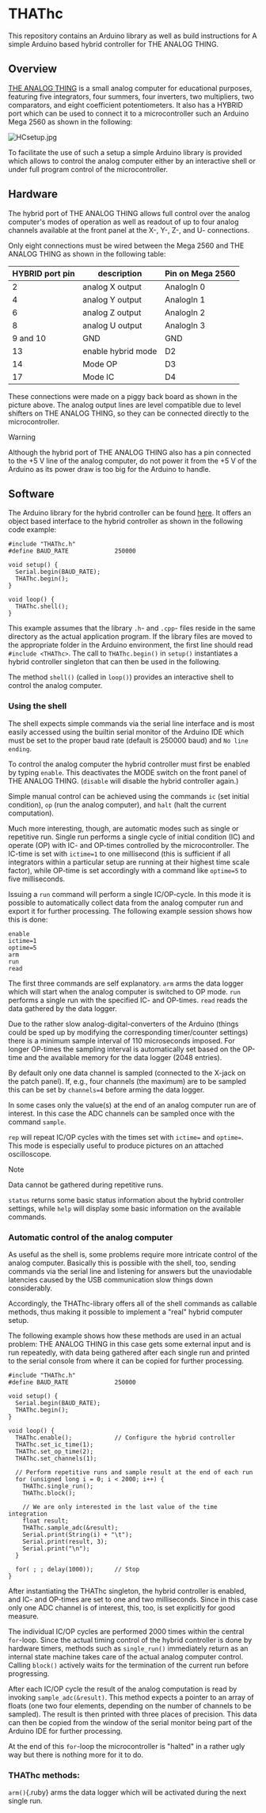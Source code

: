 # THAThc
This repository contains an Arduino library as well as build instructions for
A simple Arduino based hybrid controller for THE ANALOG THING.

## Overview
[THE ANALOG THING](https://github.com/anabrid/THAThc) is a small analog 
computer for educational purposes, featuring five integrators, four summers,
four inverters, two multipliers, two comparators, and eight coefficient
potentiometers. It also has a HYBRID port which can be used to connect it 
to a microcontroller such an Arduino Mega 2560 as shown in the following:

![HCsetup.jpg](HCsetup.jpg)

To facilitate the use of such a setup a simple Arduino library is provided
which allows to control the analog computer either by an interactive shell 
or under full program control of the microcontroller.

## Hardware
The hybrid port of THE ANALOG THING allows full control over the analog
computer's modes of operation as well as readout of up to four analog 
channels available at the front panel at the X-, Y-, Z-, and U- connections.

Only eight connections must be wired between the Mega 2560 and THE ANALOG
THING as shown in the following table:

|HYBRID port pin|description|Pin on Mega 2560|
|---------------|-----------|----------------|
|2|analog X output|AnalogIn 0|
|4|analog Y output|AnalogIn 1|
|6|analog Z output|AnalogIn 2|
|8|analog U output|AnalogIn 3|
|9 and 10|GND|GND|
|13|enable hybrid mode|D2|
|14|Mode OP|D3|
|17|Mode IC|D4|

These connections were made on a piggy back board as shown in the picture above.
The analog output lines are level compatible due to level shifters on THE
ANALOG THING, so they can be connected directly to the microcontroller.
> [!WARNING]
> Although the hybrid port of THE ANALOG THING also has a pin connected to the 
> +5 V line of the analog computer, do not power it from the +5 V of the 
> Arduino as its power draw is too big for the Arduino to handle.

## Software
The Arduino library for the hybrid controller can be found 
[here](THAThc). It offers an object based interface to the hybrid controller as
shown in the following code example:
```
#include "THAThc.h"
#define BAUD_RATE             250000

void setup() {
  Serial.begin(BAUD_RATE);
  THAThc.begin();
}

void loop() {
  THAThc.shell();
}
```

This example assumes that the library `.h`- and `.cpp`- files reside in the 
same directory as the actual application program. If the library files are 
moved to the appropriate folder in the Arduino environment, the first line
should read `#include <THAThc>`. The call to `THAThc.begin()` in `setup()` 
instantiates a hybrid controller singleton that can then be used in the 
following.

The method `shell()` (called in `loop()`) provides an interactive shell to 
control the analog computer.

### Using the shell
The shell expects simple commands via the serial line interface and is most
easily accessed using the builtin serial monitor of the Arduino IDE which 
must be set to the proper baud rate (default is 250000 baud) and `No line 
ending`.

To control the analog computer the hybrid controller must first be enabled 
by typing `enable`. This deactivates the MODE switch on the front panel of 
THE ANALOG THING. (`disable` will disable the hybrid controller again.)

Simple manual control can be achieved using the commands `ic` (set initial
condition), `op` (run the analog computer), and `halt` (halt the current 
computation). 

Much more interesting, though, are automatic modes such as single or repetitive
run. Single run performs a single cycle of initial condition (IC) and 
operate (OP) with IC- and OP-times controlled by the microcontroller. The 
IC-time is set with `ictime=1` to one millisecond (this is sufficient if all
integrators within a particular setup are running at their highest time scale
factor), while OP-time is set accordingly with a command like `optime=5` to
five milliseconds.

Issuing a `run` command will perform a single IC/OP-cycle. In this mode it 
is possible to automatically collect data from the analog computer run and 
export it for further processing. The following example session shows how 
this is done:
```
enable
ictime=1
optime=5
arm
run
read
```
The first three commands are self explanatory. `arm` arms the data logger which
will start when the analog computer is switched to OP mode. `run` performs a 
single run with the specified IC- and OP-times. `read` reads the data gathered
by the data logger.

Due to the rather slow analog-digital-converters of the Arduino (things could
be sped up by modifying the corresponding timer/counter settings) there is a 
minimum sample interval of 110 microseconds imposed. For longer OP-times the
sampling interval is automatically set based on the OP-time and the available
memory for the data logger (2048 entries). 

By default only one data channel is sampled (connected to the X-jack on the 
patch panel). If, e.g., four channels (the maximum) are to be sampled this
can be set by `channels=4` before arming the data logger.

In some cases only the value(s) at the end of an analog computer run are of 
interest. In this case the ADC channels can be sampled once with the command
`sample`.

`rep` will repeat IC/OP cycles with the times set with `ictime=` and 
`optime=`. This mode is especially useful to produce pictures on an attached
oscilloscope.
> [!NOTE]
> Data cannot be gathered during repetitive runs. 

`status` returns some basic status information about the hybrid controller
settings, while `help` will display some basic information on the available
commands.

### Automatic control of the analog computer
As useful as the shell is, some problems require more intricate control of
the analog computer. Basically this is possible with the shell, too, sending
commands via the serial line and listening for answers but the unaviodable
latencies caused by the USB communication slow things down considerably.

Accordingly, the THAThc-library offers all of the shell commands as callable
methods, thus making it possible to implement a "real" hybrid computer setup.

The following example shows how these methods are used in an actual problem:
THE ANALOG THING in this case gets some external input and is run repeatedly,
with data being gathered after each single run and printed to the serial 
console from where it can be copied for further processing.
```
#include "THAThc.h"
#define BAUD_RATE             250000

void setup() {
  Serial.begin(BAUD_RATE);
  THAThc.begin();
}

void loop() {
  THAThc.enable();            // Configure the hybrid controller
  THAThc.set_ic_time(1);
  THAThc.set_op_time(2);
  THAThc.set_channels(1);

  // Perform repetitive runs and sample result at the end of each run
  for (unsigned long i = 0; i < 2000; i++) {
    THAThc.single_run();
    THAThc.block();

    // We are only interested in the last value of the time integration
    float result;
    THAThc.sample_adc(&result);
    Serial.print(String(i) + "\t");
    Serial.print(result, 3);
    Serial.print("\n");
  }

  for( ; ; delay(1000));      // Stop
}
```
After instantiating the THAThc singleton, the hybrid controller is enabled,
and IC- and OP-times are set to one and two milliseconds. Since in this case
only one ADC channel is of interest, this, too, is set explicitly for good
measure.

The individual IC/OP cycles are performed 2000 times within the central 
`for`-loop. Since the actual timing control of the hybrid controller is done
by hardware timers, methods such as `single_run()` immediately return as an 
internal state machine takes care of the actual analog computer control. 
Calling `block()` actively waits for the termination of the current run before
progressing.

After each IC/OP cycle the result of the analog computation is read by 
invoking `sample_adc(&result)`. This method expects a pointer to an array of
floats (one two four elements, depending on the number of channels to be 
sampled). The result is then printed with three places of precision. This 
data can then be copied from the window of the serial monitor being part of 
the Arduino IDE for further processing.

At the end of this `for`-loop the microcontroller is "halted" in a rather ugly
way but there is nothing more for it to do.

### THAThc methods:
`arm()`{.ruby} arms the data logger which will be activated during the next
single run.
